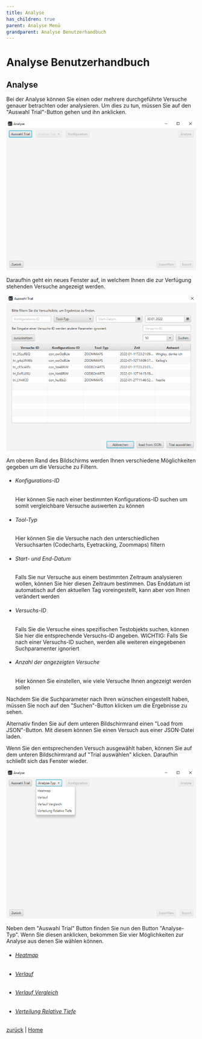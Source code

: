 ```yaml
---
title: Analyse
has_children: true
parent: Analyse Menü
grandparent: Analyse Benutzerhandbuch
---
```


# Analyse Benutzerhandbuch

## Analyse

Bei der Analyse können Sie einen oder mehrere durchgeführte Versuche genauer betrachten oder analysieren.
Um dies zu tun, müssen Sie auf den "Auswahl Trial"-Button gehen und ihn anklicken.

![analyse](resources/analyse.PNG)

Daraufhin geht ein neues Fenster auf, in welchem Ihnen die zur Verfügung stehenden Versuche angezeigt werden.

![auswahl](resources/auswahl.PNG)

Am oberen Rand des Bildschirms werden Ihnen verschiedene Möglichkeiten gegeben um die Versuche zu Filtern.
- ###### Konfigurations-ID
  Hier können Sie nach einer bestimmten Konfigurations-ID suchen um somit vergleichbare Versuche auswerten zu können
- ###### Tool-Typ
  Hier können Sie die Versuche nach den unterschiedlichen Versuchsarten (Codecharts, Eyetracking, Zoommaps) filtern
- ###### Start- und End-Datum
  Falls Sie nur Versuche aus einem bestimmten Zeitraum analysieren wollen, können Sie hier diesen Zeitraum bestimmen. Das Enddatum ist automatisch auf den aktuellen Tag voreingestellt, kann aber von Ihnen verändert werden
- ###### Versuchs-ID
  Falls Sie die Versuche eines spezifischen Testobjekts suchen, können Sie hier die entsprechende Versuchs-ID angeben. WICHTIG: Falls Sie nach einer Versuchs-ID suchen, werden alle weiteren eingegebenen Suchparamenter ignoriert
- ###### Anzahl der angezeigten Versuche
  Hier können Sie einstellen, wie viele Versuche Ihnen angezeigt werden sollen

Nachdem Sie die Suchparameter nach Ihren wünschen eingestellt haben, müssen Sie noch auf den "Suchen"-Button klicken um die Ergebnisse zu sehen.

Alternativ finden Sie auf dem unteren Bildschirmrand einen "Load from JSON"-Button. Mit diesem können Sie einen Versuch aus einer JSON-Datei laden.

Wenn Sie den entsprechenden Versuch ausgewählt haben, können Sie auf dem unteren Bildschirmrand auf "Trial auswählen" klicken. Daraufhin schließt sich das Fenster wieder.

![analyse-typ](resources/analyse-typ.PNG)

Neben dem "Auswahl Trial" Button finden Sie nun den Button "Analyse-Typ". Wenn Sie diesen anklicken, bekommen Sie vier Möglichkeiten zur Analyse aus denen Sie wählen können.
- ###### [Heatmap](heatmap.md)
- ###### [Verlauf](verlauf.md)
- ###### [Verlauf Vergleich](verlaufvergleich.md)
- ###### [Verteilung Relative Tiefe](verteilung.md)

[zurück](../index.md) | [Home](../../index.md)